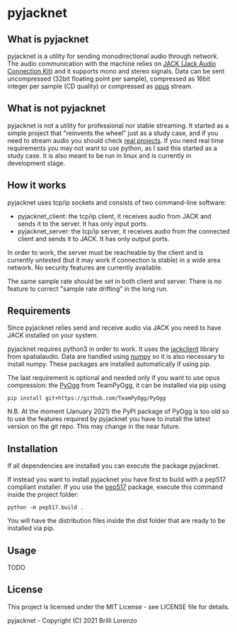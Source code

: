 # pyjacknet

## What is pyjacknet

pyjacknet is a utility for sending monodirectional audio through network. The audio communication with the machine relies on [JACK (Jack Audio Connection Kit)](https://jackaudio.org/) and it supports mono and stereo signals. Data can be sent uncompressed (32bit floating point per sample), compressed as 16bit integer per sample (CD quality) or compressed as [opus](https://opus-codec.org/) stream.

## What is not pyjacknet

pyjacknet is not a utility for professional nor stable streaming. It started as a simple project that "reinvents the wheel" just as a study case, and if you need to stream audio you should check [real projects](https://jackaudio.org/faq/netjack.html). If you need real time requirements you may not want to use python, as I said this started as a study case. It is also meant to be run in linux and is currently in development stage.

## How it works

pyjacknet uses tcp/ip sockets and consists of two command-line software:

- pyjacknet_client:  the tcp/ip client, it receives audio from JACK and sends it to the server. It has only input ports.
- pyjacknet_server: the tcp/ip server, it receives audio from the connected client and sends it to JACK. It has only output ports.

In order to work, the server must be reacheable by the client and is currently untested (but it may work if connection is stable) in a wide area network. No security features are currently available.

The same sample rate should be set in both client and server. There is no feature to correct "sample rate drifting" in the long run.

## Requirements

Since pyjacknet relies send and receive audio via JACK you need to have JACK installed on your system.

pyjacknet requires python3 in order to work. It uses the [jackclient](https://github.com/spatialaudio/jackclient-python) library from spatialaudio. Data are handled using [numpy](https://numpy.org/) so it is also necessary to install numpy. These packages are installed automatically if using pip.

The last requirement is optional and needed only if you want to use opus compression: the [PyOgg](https://github.com/TeamPyOgg/PyOgg) from TeamPyOgg, it can be installed via pip using

    pip install git+https://github.com/TeamPyOgg/PyOgg

N.B. At the moment (January 2021) the PyPI package of PyOgg is too old so to use the features required by pyjacknet you have to install the latest version on the git repo. This may change in the near future.

## Installation

If all dependencies are installed you can execute the package pyjacknet.

If instead you want to install pyjacknet you have first to build with a pep517 compliant installer. If you use the [pep517](https://github.com/pypa/pep517) package, execute this command inside the project folder:

    python -m pep517.build .

You will have the distribution files inside the dist folder that are ready to be installed via pip.

## Usage

TODO

## License

This project is licensed under the MIT License - see LICENSE file for details.

pyjacknet - Copyright (C) 2021 Brilli Lorenzo